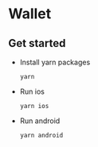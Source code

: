 # Wallet

## Get started
- Install yarn packages
  ```
  yarn
  ```
- Run ios
  ```
  yarn ios
  ```
- Run android
  ```
  yarn android
  ```
    
